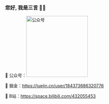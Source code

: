 ### 您好,  我是三言 👏👏

🌱 公众号：<img src="https://gitee.com/mzhujihui/img-bed/raw/master/img/20210520153326.jpg" width="200" height="200" alt="公众号"/><br/>

👯 掘金：https://juejin.cn/user/184373686320776

🙆 B站：https://space.bilibili.com/432055453
